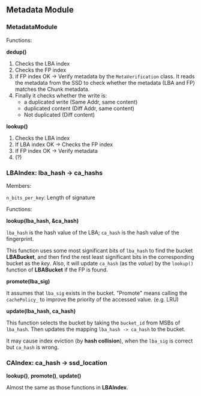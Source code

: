 ## Metadata Module

### MetadataModule

Functions:

**dedup()**

1. Checks the LBA index
2. Checks the FP index
3. if FP index OK -> Verify metadata by the `MetaVerification` class. It reads the metadata from the SSD to check whether the metadata (LBA and FP) matches the Chunk metadata.
4. Finally it checks whether the write is:
   + a duplicated write (Same Addr, same content)
   + duplicated content (Diff Addr, same content)
   + Not duplicated (Diff content)

**lookup()**

1. Checks the LBA index
2. If LBA index OK -> Checks the FP index
3. If FP index OK -> Verify metadata
4. (?)



### LBAIndex: lba_hash -> ca_hashs

Members:

`n_bits_per_key`:  Length of signature



Functions:

**lookup(lba_hash, &ca_hash)**

 `lba_hash` is the hash value of the LBA; `ca_hash` is the hash value of the fingerprint. 

This function uses some most significant bits of `lba_hash` to find the bucket **LBABucket**, and then find the rest least significant bits in the corresponding bucket as the *key*. Also, it will update `ca_hash` (as the *value*) by the `lookup()` function of **LBABucket** if the FP is found.

**promote(lba_sig)**

It assumes that `lba_sig` exists in the bucket. "Promote" means calling the `cachePolicy_` to improve the priority of the accessed value. (e.g. LRU)

**update(lba_hash, ca_hash)**

This function selects the bucket by taking the `bucket_id` from MSBs of `lba_hash`. Then updates the mapping `lba_hash -> ca_hash` to the bucket. 

It may cause index eviction (by **hash collision**), when the `lba_sig` is correct but `ca_hash` is wrong.



### CAIndex: ca_hash -> ssd_location

**lookup()**, **promote()**, **update()**

Almost the same as those functions in **LBAIndex**.